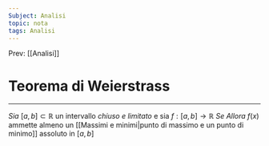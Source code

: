 ```yaml
---
Subject: Analisi
topic: nota
tags: Analisi
---
```


Prev: [[Analisi]]

# Teorema di Weierstrass
---
_Sia_ $[a,b] \subset \mathbb{R}$ un intervallo _chiuso e limitato_ e sia $f:[a,b]\rightarrow \mathbb{R}$
_Se_
_Allora_ $f(x)$ ammette almeno un [[Massimi e minimi|punto di massimo e un punto di minimo]] assoluto in $[a,b]$

